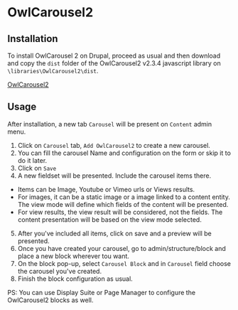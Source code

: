 # OwlCarousel2

## Installation
To install OwlCarousel 2 on Drupal, proceed as usual and then download and
 copy the `dist` folder of the OwlCarousel2 v2.3.4 javascript library on 
 `\libraries\OwlCarousel2\dist`.

 [OwlCarousel2](https://github.com/OwlCarousel2/OwlCarousel2/archive/2.3.4.zip)
 
## Usage
After installation, a new tab `Carousel` will be present on `Content` admin 
 menu.
 
1. Click on `Carousel` tab, `Add OwlCarousel2` to create a new carousel.
2. You can fill the carousel Name and configuration on the form or skip it to do
 it later.
3. Click on `Save`
4. A new fieldset will be presented. Include the carousel items there.
  - Items can be Image, Youtube or Vimeo urls or Views results.
  - For images, it can be a static image or a image linked to a content entity.
  The view mode will define which fields of the content will be presented.
  - For view results, the view result will be considered, not the fields. The 
  content presentation will be based on the view mode selected.
5. After you've included all items, click on save and a preview will be 
 presented.
6. Once you have created your carousel, go to admin/structure/block and place a
new block wherever tou want.
7. On the block pop-up, select `Carousel Block` and in `Carousel` field choose
 the carousel you've created.
8. Finish the block configuration as usual.

PS: You can use Display Suite or Page Manager to configure the OwlCarousel2 
blocks as well.

